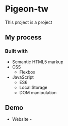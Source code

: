 # Pigeon-tw

This project is a project 

## My process

### Built with

- Semantic HTML5 markup
- CSS 
  - Flexbox
- JavaScript 
  - ES6
  - Local Storage
  - DOM manipulation

## Demo

- Website - []()

